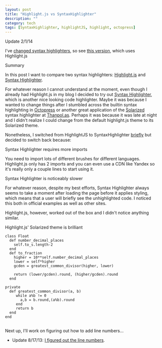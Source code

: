 ```yaml
---
layout: post
title: "Highlight.js vs SyntaxHighlighter"
description: ""
category: tech
tags: [SyntaxHighlighter, highlightJS, highlight, octopress]
---
```



<div class="mSpotlight">Update 2/1/14</div>

I've [changed syntax highlighters](/tech/2014/01/30/prettyprint-syntax-highlighting/), so see [this version](http://design7.minh.io/tech/2013/06/23/highlightjs-vs-syntaxhighlighter/), which uses Highlight.js

<div class="mSpotlight">Summary</div>


In this post I want to compare two syntax highlighters: <a href="http://softwaremaniacs.org/soft/highlight/en/" target="_blank">Highlight.js</a> and  <a href="http://alexgorbatchev.com/SyntaxHighlighter/" target="_blank">Syntax Highlighter</a>.

For whatever reason I cannot understand at the moment, even though I already had Highlight.js in
my blog I decided to try out <a href="http://alexgorbatchev.com/SyntaxHighlighter/" target="_blank">Syntax Highlighter</a>,
which is another nice looking code highlighter. Maybe it was because I wanted to change
things after I stumbled across the builtin syntax highlighting in <a href="http://octopress.org/docs/blogging/code/" target="_blank">Octopress</a> 
or another great application of the <a href="http://ethanschoonover.com/solarized" target="_blank">Solarized</a> syntax highlighter at <a href="http://thanpol.as/jekyll/jekyll-code-highlight-and-line-numbers-problem-solved/" target="_blank">Thanpol.as</a>. Perhaps it was because it was late at night and I didn't realize I could change from
the default highlight.js theme to its Solarized theme.

Nonetheless, I switched from HighlightJS to SyntaxHighlighter <a href="http://design3.minh.io/tech/2013/05/13/maven3-on-ubuntu-1304/" target="_blank">briefly</a> but decided to switch back because:

<div class="mSpotlight">Syntax Highlighter requires more imports</div>

You need to import lots of different brushes for different languages. Highlight.js only has 2 imports and you can even use a CDN like Yandex so it's really only 
a couple lines to start using it.


<div class="mSpotlight">Syntax Highlighter is noticeably slower</div>

For whatever reason, despite my best efforts, Syntax Highlighter always
seems to take a moment after loading the page before it applies styling, which
means that a user will briefly see the unhighlighted code. I noticed this
both in official examples as well as other sites.

Highlight.js, however, worked out of the box and I didn't notice anything similar.

<div class="mSpotlight">Highlight.js' Solarized theme is brilliant</div>
   
<pre class="prettyprint">
<code class="ruby">class Float
  def number_decimal_places
    self.to_s.length-2
  end
  def to_fraction
    higher = 10**self.number_decimal_places
    lower = self*higher
    gcden = greatest_common_divisor(higher, lower)

    return (lower/gcden).round, (higher/gcden).round
  end

private
  def greatest_common_divisor(a, b)
     while a%b != 0
       a,b = b.round,(a%b).round
     end
     return b
  end
end
</code>
</pre>

Next up, I'll work on figuring out how to add line numbers...

* Update 8/17/13: [I figured out the line numbers](/tech/2013/08/17/highlightjs-line-numbers/).
